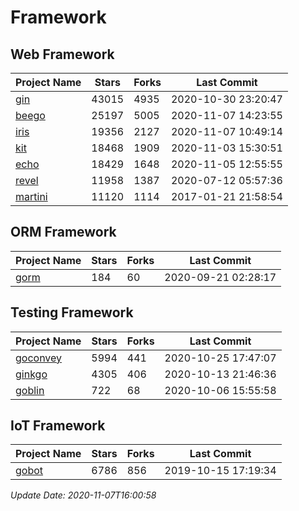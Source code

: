 # Framework

## Web Framework
| Project Name | Stars | Forks | Last Commit |
| ------------ | ----- | ----- | ----------- |
| [gin](https://github.com/gin-gonic/gin) | 43015 | 4935 | 2020-10-30 23:20:47 |
| [beego](https://github.com/astaxie/beego) | 25197 | 5005 | 2020-11-07 14:23:55 |
| [iris](https://github.com/kataras/iris) | 19356 | 2127 | 2020-11-07 10:49:14 |
| [kit](https://github.com/go-kit/kit) | 18468 | 1909 | 2020-11-03 15:30:51 |
| [echo](https://github.com/labstack/echo) | 18429 | 1648 | 2020-11-05 12:55:55 |
| [revel](https://github.com/revel/revel) | 11958 | 1387 | 2020-07-12 05:57:36 |
| [martini](https://github.com/go-martini/martini) | 11120 | 1114 | 2017-01-21 21:58:54 |

## ORM Framework
| Project Name | Stars | Forks | Last Commit |
| ------------ | ----- | ----- | ----------- |
| [gorm](https://github.com/jinzhu/gorm) | 184 | 60 | 2020-09-21 02:28:17 |

## Testing Framework
| Project Name | Stars | Forks | Last Commit |
| ------------ | ----- | ----- | ----------- |
| [goconvey](https://github.com/smartystreets/goconvey) | 5994 | 441 | 2020-10-25 17:47:07 |
| [ginkgo](https://github.com/onsi/ginkgo) | 4305 | 406 | 2020-10-13 21:46:36 |
| [goblin](https://github.com/franela/goblin) | 722 | 68 | 2020-10-06 15:55:58 |

## IoT Framework
| Project Name | Stars | Forks | Last Commit |
| ------------ | ----- | ----- | ----------- |
| [gobot](https://github.com/hybridgroup/gobot) | 6786 | 856 | 2019-10-15 17:19:34 |

*Update Date: 2020-11-07T16:00:58*